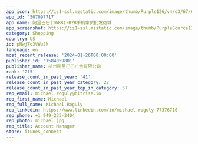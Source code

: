 ```yaml
---
app_icon: https://is1-ssl.mzstatic.com/image/thumb/Purple126/v4/d3/67/06/d3670644-80f9-7ab7-ca0f-81b30e3f5807/AppIcon-0-0-1x_U007emarketing-0-5-0-0-sRGB-85-220.png/1024x1024bb.png
app_id: '507097717'
app_name: 阿里巴巴(1688)-B2B手机拿货批发商城
app_screenshot: https://is1-ssl.mzstatic.com/image/thumb/PurpleSource126/v4/23/75/29/2375290d-14d2-c774-451c-0803cbf0ddc5/8d4c06cf-a58a-42dc-a605-01eadcefb9af_01__U6279_U53d1__U5b9a_U5236__U627e_U6e90_U5934_U5c31_U4e0a1688_1242-2688.png/1242x2688bb.png
category: Shopping
country: US
id: pNwjTo3VWuJk
language: en
most_recent_release: '2024-01-26T00:00:00'
publisher_id: '1584059801'
publisher_name: 杭州阿里巴巴广告有限公司
rank: '215'
release_count_in_past_year: '41'
release_count_in_past_year_category: 22
release_count_in_past_year_top_in_category: 57
rep_email: michael.roguly@bitrise.io
rep_first_name: Michael
rep_full_name: Michael Roguly
rep_linkedin: https://www.linkedin.com/in/michael-roguly-77376710
rep_phone: +1 949-233-3404
rep_photo: michael.jpg
rep_title: Account Manager
store: itunes_connect
---
```

